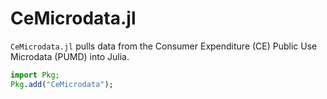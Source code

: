 # CeMicrodata.jl
```CeMicrodata.jl``` pulls data from the Consumer Expenditure (CE) Public Use Microdata (PUMD) into Julia.

```julia
import Pkg;
Pkg.add("CeMicrodata");
```